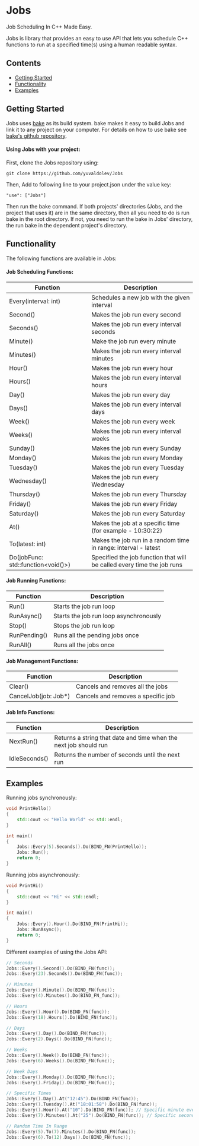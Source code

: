 # Jobs
Job Scheduling In C++ Made Easy.

Jobs is library that provides an easy to use API that lets you schedule C++ functions to run at a specified time(s) using a human readable syntax.

## Contents
* [Getting Started](#getting-started)
* [Functionality](#functionality)
* [Examples](#examples)

## Getting Started
Jobs uses [bake](https://github.com/SanderMertens/bake) as its build system. bake makes it easy to build Jobs and link it to any project on your computer. For details on how to use bake see [bake's github repository](https://github.com/SanderMertens/bake).

#### Using Jobs with your project:
First, clone the Jobs repository using:
```
git clone https://github.com/yuvaldolev/Jobs
```

Then, Add to following line to your project.json under the value key:
```
"use": ["Jobs"]
```

Then run the bake command.
If both projects' directories (Jobs, and the project that uses it) are in the same directory, then all you need to do is run bake in the root directory.
If not, you need to run the bake in Jobs' directory, the run bake in the dependent project's directory.

## Functionality
The following functions are available in Jobs:

#### Job Scheduling Functions:
| Function | Description |
|--------- | ----------- |
| Every(interval: int) | Schedules a new job with the given interval |
| Second() | Makes the job run every second |
| Seconds() | Makes the job run every interval seconds |
| Minute() | Make the job run every minute |
| Minutes() | Makes the job run every interval minutes |
| Hour() | Makes the job run every hour |
| Hours() | Makes the job run every interval hours |
| Day() | Makes the job run every day |
| Days() | Makes the job run every interval days |
| Week() | Makes the job run every week |
| Weeks() | Makes the job run every interval weeks |
| Sunday() | Makes the job run every Sunday |
| Monday() | Makes the job run every Monday |
| Tuesday() | Makes the job run every Tuesday |
| Wednesday() | Makes the job run every Wednesday |
| Thursday() | Makes the job run every Thursday |
| Friday() | Makes the job run every Friday |
| Saturday() | Makes the job run every Saturday |
| At() | Makes the job at a specific time (for example - 10:30:22) |
| To(latest: int) | Makes the job run in a random time in range: interval - latest |
| Do(jobFunc: std::function<void()>) | Specified the job function that will be called every time the job runs |

#### Job Running Functions:
| Function | Description |
|--------- | ----------- |
| Run() | Starts the job run loop |
| RunAsync() | Starts the job run loop asynchronously |
| Stop() | Stops the job run loop |
| RunPending() | Runs all the pending jobs once |
| RunAll() | Runs all the jobs once |

#### Job Management Functions:
| Function | Description |
|--------- | ----------- |
| Clear() | Cancels and removes all the jobs |
| CancelJob(job: Job*) | Cancels and removes a specific job |

#### Job Info Functions:
| Function | Description |
|--------- | ----------- |
| NextRun() | Returns a string that date and time when the next job should run |
| IdleSeconds() | Returns the number of seconds until the next run |

## Examples
Running jobs synchronously:
```c++
void PrintHello()
{
    std::cout << "Hello World" << std::endl;
}

int main()
{
    Jobs::Every(5).Seconds().Do(BIND_FN(PrintHello));
    Jobs::Run();
    return 0;
}
```

Running jobs asynchronously:
```c++
void PrintHi()
{
    std::cout << "Hi" << std::endl;
}

int main()
{
    Jobs::Every().Hour().Do(BIND_FN(PrintHi));
    Jobs::RunAsync();
    return 0;
}
```

Different examples of using the Jobs API:
```c++
// Seconds
Jobs::Every().Second().Do(BIND_FN(func));
Jobs::Every(23).Seconds().Do(BIND_FN(func));

// Minutes
Jobs::Every().Minute().Do(BIND_FN(func));
Jobs::Every(4).Minutes().Do(BIND_FN_func));

// Hours
Jobs::Every().Hour().Do(BIND_FN(func));
Jobs::Every(18).Hours().Do(BIND_FN(func));

// Days
Jobs::Every().Day().Do(BIND_FN(func));
Jobs::Every(2).Days().Do(BIND_FN(func));

// Weeks
Jobs::Every().Week().Do(BIND_FN(func));
Jobs::Every(6).Weeks().Do(BIND_FN(func));

// Week Days
Jobs::Every().Monday().Do(BIND_FN(func));
Jobs::Every().Friday().Do(BIND_FN(func));

// Specific Times
Jobs::Every().Day().At("12:45").Do(BIND_FN(func));
Jobs::Every().Tuesday().At("18:01:58").Do(BIND_FN(func));
Jobs::Every().Hour().At("10").Do(BIND_FN(func)); // Specific minute every hour
Jobs::Every(7).Minutes().At("25").Do(BIND_FN(func)); // Specific second every minute

// Random Time In Range
Jobs::Every(5).To(7).Minutes().Do(BIND_FN(func));
Jobs::Every(6).To(12).Days().Do(BIND_FN(func));
```

